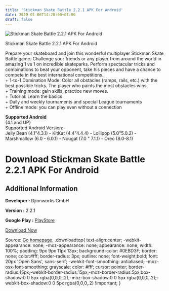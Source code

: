 ```yaml
---
title: 'Stickman Skate Battle 2.2.1 APK For Android'
date: 2020-01-06T14:28:00+01:00
draft: false
---
```


![Stickman Skate Battle 2.2.1 APK For Android](https://i2.wp.com/apkhome.net/wp-content/uploads/2018/07/Stickman-Skate-Battle-2.2.1.png "Stickman Skate Battle 2.2.1 APK For Android")

  

Stickman Skate Battle 2.2.1 APK For Android

Prepare your skateboard and join this wonderful multiplayer Stickman Skate Battle game. Challenge your friends or any player from around the world in amazing 1 vs 1 on incredible skateparks. Perform spectacular tricks and combinations to beat your opponent, take his pieces and have a chance to compete in the best international competitions.  
\+ 1-to-1 Domination Mode: Color all obstacles (ramps, rails, etc.) with the best possible tricks. The player who paints the most obstacles wins.  
\+ Training mode: gain skills, practice new moves.  
\+ Tutorial: Learn the basics  
\+ Daily and weekly tournaments and special League tournaments  
\+ Offline mode: you can play even without a connection

**Supported Android**  
{4.1 and UP}  
Supported Android Version:-  
Jelly Bean (4.1"4.3.1) - KitKat (4.4"4.4.4) - Lollipop (5.0"5.0.2) - Marshmallow (6.0 - 6.0.1) - Nougat (7.0 " 7.1.1) - Oreo (8.0-8.1)

Download Stickman Skate Battle 2.2.1 APK For Android
====================================================

Additional Information
----------------------

**Developer :** Djinnworks GmbH

**Version :** 2.2.1

**Google Play :** [PlayStore](https://play.google.com/store/apps/details?id=com.djinnworks.ssp)

  

[Download Now](https://store4app.co/post/stickman-skate-battle-2-2-1-apk-for-android_1573672073)

  
Source: [Go homepage.](https://store4app.co/post/stickman-skate-battle-2-2-1-apk-for-android_1573672073) .downloadtop{ text-align:center; -webkit-appearance: none; -moz-appearance: none; appearance: none; width: 100%; padding: 9px 9px 11px 13px; background-color: #0EBD3F; border: none; color:#fff; border-radius: 3px; outline: none; font-weight;bold; font: 20px 'Open Sans', sans-serif; -webkit-font-smoothing: antialiased; -moz-osx-font-smoothing: grayscale; color: #fff; cursor: pointer; border-radius:15px;-webkit-border-radius:15px;-moz-border-radius:5px;box-shadow:0 0 5px rgba(0,0,0,.2);-moz-box-shadow:0 0 5px rgba(0,0,0,.2);-webkit-box-shadow:0 0 5px rgba(0,0,0,.2) !important; }
